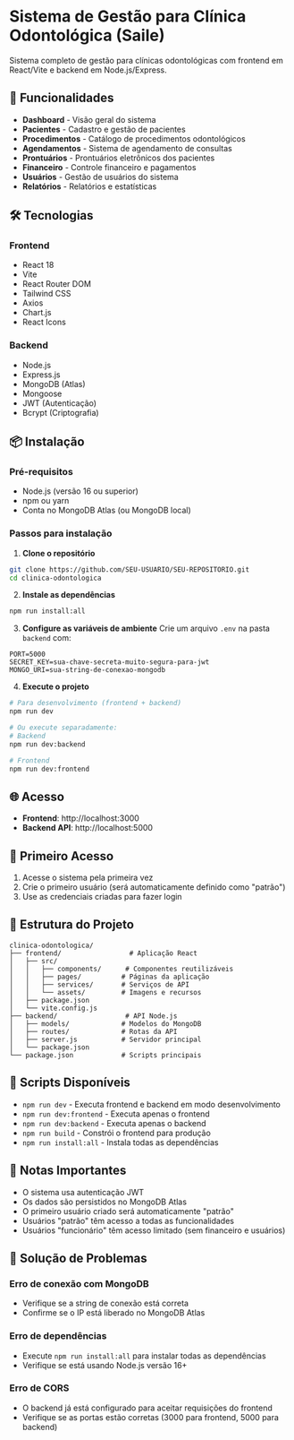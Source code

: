 ﻿# Sistema de Gestão para Clínica Odontológica (Saile)

Sistema completo de gestão para clínicas odontológicas com frontend em React/Vite e backend em Node.js/Express.

## 🚀 Funcionalidades

- **Dashboard** - Visão geral do sistema
- **Pacientes** - Cadastro e gestão de pacientes
- **Procedimentos** - Catálogo de procedimentos odontológicos
- **Agendamentos** - Sistema de agendamento de consultas
- **Prontuários** - Prontuários eletrônicos dos pacientes
- **Financeiro** - Controle financeiro e pagamentos
- **Usuários** - Gestão de usuários do sistema
- **Relatórios** - Relatórios e estatísticas

## 🛠️ Tecnologias

### Frontend
- React 18
- Vite
- React Router DOM
- Tailwind CSS
- Axios
- Chart.js
- React Icons

### Backend
- Node.js
- Express.js
- MongoDB (Atlas)
- Mongoose
- JWT (Autenticação)
- Bcrypt (Criptografia)

## 📦 Instalação

### Pré-requisitos
- Node.js (versão 16 ou superior)
- npm ou yarn
- Conta no MongoDB Atlas (ou MongoDB local)

### Passos para instalação

1. **Clone o repositório**
```bash
git clone https://github.com/SEU-USUARIO/SEU-REPOSITORIO.git
cd clinica-odontologica
```

2. **Instale as dependências**
```bash
npm run install:all
```

3. **Configure as variáveis de ambiente**
Crie um arquivo `.env` na pasta `backend` com:
```
PORT=5000
SECRET_KEY=sua-chave-secreta-muito-segura-para-jwt
MONGO_URI=sua-string-de-conexao-mongodb
```

4. **Execute o projeto**
```bash
# Para desenvolvimento (frontend + backend)
npm run dev

# Ou execute separadamente:
# Backend
npm run dev:backend

# Frontend
npm run dev:frontend
```

## 🌐 Acesso

- **Frontend**: http://localhost:3000
- **Backend API**: http://localhost:5000

## 👤 Primeiro Acesso

1. Acesse o sistema pela primeira vez
2. Crie o primeiro usuário (será automaticamente definido como "patrão")
3. Use as credenciais criadas para fazer login

## 📁 Estrutura do Projeto

```
clinica-odontologica/
├── frontend/                 # Aplicação React
│   ├── src/
│   │   ├── components/      # Componentes reutilizáveis
│   │   ├── pages/          # Páginas da aplicação
│   │   ├── services/       # Serviços de API
│   │   └── assets/         # Imagens e recursos
│   ├── package.json
│   └── vite.config.js
├── backend/                 # API Node.js
│   ├── models/             # Modelos do MongoDB
│   ├── routes/             # Rotas da API
│   ├── server.js           # Servidor principal
│   └── package.json
└── package.json            # Scripts principais
```

## 🔧 Scripts Disponíveis

- `npm run dev` - Executa frontend e backend em modo desenvolvimento
- `npm run dev:frontend` - Executa apenas o frontend
- `npm run dev:backend` - Executa apenas o backend
- `npm run build` - Constrói o frontend para produção
- `npm run install:all` - Instala todas as dependências

## 📝 Notas Importantes

- O sistema usa autenticação JWT
- Os dados são persistidos no MongoDB Atlas
- O primeiro usuário criado será automaticamente "patrão"
- Usuários "patrão" têm acesso a todas as funcionalidades
- Usuários "funcionário" têm acesso limitado (sem financeiro e usuários)

## 🐛 Solução de Problemas

### Erro de conexão com MongoDB
- Verifique se a string de conexão está correta
- Confirme se o IP está liberado no MongoDB Atlas

### Erro de dependências
- Execute `npm run install:all` para instalar todas as dependências
- Verifique se está usando Node.js versão 16+

### Erro de CORS
- O backend já está configurado para aceitar requisições do frontend
- Verifique se as portas estão corretas (3000 para frontend, 5000 para backend)
